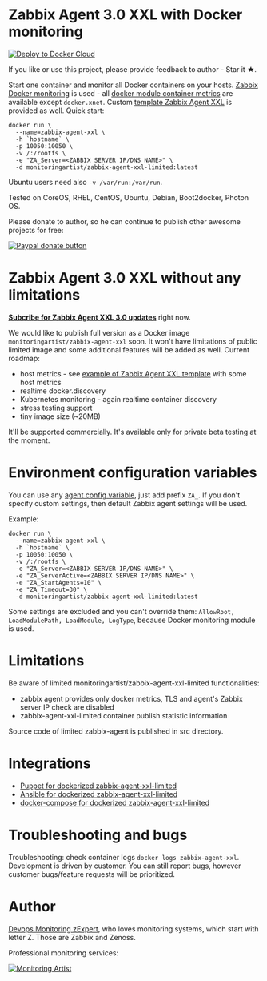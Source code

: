 # Zabbix Agent 3.0 XXL with Docker monitoring

[![Deploy to Docker Cloud](https://files.cloud.docker.com/images/deploy-to-dockercloud.svg)](https://cloud.docker.com/stack/deploy/?repo=https://github.com/monitoringartist/zabbix-agent-xxl)

If you like or use this project, please provide feedback to author - Star it ★.

Start one container and monitor all Docker containers on your hosts. [Zabbix Docker monitoring](https://github.com/monitoringartist/Zabbix-Docker-Monitoring) is used - all [docker module container metrics](https://github.com/monitoringartist/Zabbix-Docker-Monitoring) are available except `docker.xnet`. Custom [template Zabbix Agent XXL](https://github.com/monitoringartist/zabbix-agent-xxl/tree/master/template) is provided as well. Quick start:

```
docker run \
  --name=zabbix-agent-xxl \
  -h `hostname` \
  -p 10050:10050 \
  -v /:/rootfs \
  -e "ZA_Server=<ZABBIX SERVER IP/DNS NAME>" \
  -d monitoringartist/zabbix-agent-xxl-limited:latest
```

Ubuntu users need also `-v /var/run:/var/run`.

Tested on CoreOS, RHEL, CentOS, Ubuntu, Debian, Boot2docker, Photon OS.

Please donate to author, so he can continue to publish other awesome projects 
for free:

[![Paypal donate button](http://jangaraj.com/img/github-donate-button02.png)](https://www.paypal.com/cgi-bin/webscr?cmd=_s-xclick&hosted_button_id=8LB6J222WRUZ4)

# Zabbix Agent 3.0 XXL without any limitations

**[Subcribe for Zabbix Agent XXL 3.0 updates](https://docs.google.com/forms/d/15TAGdkusa2r1TNVxf0ZeZtYaCCXPiubao1IYSbg1Z3Y/viewform)** right now.

We would like to publish full version as a Docker image `monitoringartist/zabbix-agent-xxl` soon. It won't have limitations of public limited image and some additional features will be added as well. Current roadmap:

- host metrics - see [example of Zabbix Agent XXL template](https://raw.githubusercontent.com/monitoringartist/zabbix-agent-xxl/master/doc/Template-Zabbix-Agent-XXL.png) with some host metrics 
- realtime docker.discovery
- Kubernetes monitoring - again realtime container discovery
- stress testing support
- tiny image size (~20MB)
  
It'll be supported commercially. It's available only for private beta testing at the moment. 

# Environment configuration variables

You can use any [agent config variable](https://www.zabbix.com/documentation/3.0/manual/appendix/config/zabbix_agentd), just add prefix `ZA_`.
If you don't specify custom settings, then default Zabbix agent settings will be used.

Example:

```
docker run \
  --name=zabbix-agent-xxl \
  -h `hostname` \
  -p 10050:10050 \
  -v /:/rootfs \
  -e "ZA_Server=<ZABBIX SERVER IP/DNS NAME>" \
  -e "ZA_ServerActive=<ZABBIX SERVER IP/DNS NAME>" \
  -e "ZA_StartAgents=10" \
  -e "ZA_Timeout=30" \
  -d monitoringartist/zabbix-agent-xxl-limited:latest
```

Some settings are excluded and you can't override them: `AllowRoot, LoadModulePath, LoadModule, LogType`, because Docker monitoring module is used. 

# Limitations

Be aware of limited monitoringartist/zabbix-agent-xxl-limited functionalities:

- zabbix agent provides only docker metrics, TLS and agent's Zabbix server IP check are disabled
- zabbix-agent-xxl-limited container publish statistic information

Source code of limited zabbix-agent is published in src directory.

Integrations
============

* [Puppet for dockerized zabbix-agent-xxl-limited](https://github.com/monitoringartist/zabbix-agent-xxl/blob/master/puppet.md)
* [Ansible for dockerized zabbix-agent-xxl-limited](https://github.com/monitoringartist/zabbix-agent-xxl/blob/master/ansible.md)
* [docker-compose for dockerized zabbix-agent-xxl-limited](https://github.com/monitoringartist/zabbix-agent-xxl/blob/master/docker-compose.yml)

# Troubleshooting and bugs

Troubleshooting: check container logs `docker logs zabbix-agent-xxl`.  Development is driven by customer. You can still report bugs, however customer bugs/feature requests will be prioritized.  

# Author

[Devops Monitoring zExpert](http://www.jangaraj.com 'DevOps / Docker / Kubernetes / Zabbix / Zenoss / Monitoring'), who loves monitoring
systems, which start with letter Z. Those are Zabbix and Zenoss.

Professional monitoring services:

[![Monitoring Artist](http://monitoringartist.com/img/github-monitoring-artist-logo.jpg)](http://www.monitoringartist.com 'DevOps / Docker / Kubernetes / Zabbix / Zenoss / Monitoring')
